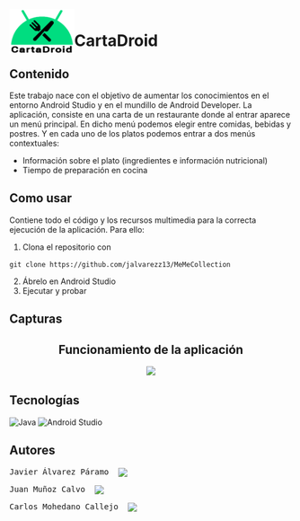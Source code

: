 <img src="https://github.com/jalvarezz13/CartaDroid/blob/master/images/logo.png" width="" height="80" align = "left">

# CartaDroid
## Contenido
Este trabajo nace con el objetivo de aumentar los conocimientos en el entorno Android Studio y en el mundillo de Android Developer. La aplicación, consiste en una carta de un restaurante donde al entrar aparece un menú principal. En dicho menú podemos elegir entre comidas, bebidas y postres. Y en cada uno de los platos podemos entrar a dos menús contextuales:
- Información sobre el plato (ingredientes e información nutricional)
- Tiempo de preparación en cocina

## Como usar
Contiene todo el código y los recursos multimedia para la correcta ejecución de la aplicación. Para ello:
  1. Clona el repositorio con 
```
git clone https://github.com/jalvarezz13/MeMeCollection
```
  2. Ábrelo en Android Studio
  3. Ejecutar y probar

## Capturas
<div align="center">
  <h2>Funcionamiento de la aplicación</h2>
  <img src="https://github.com/jalvarezz13/CartaDroid/blob/master/images/funcionamiento.gif" width="30%" height="">
</div>

## Tecnologías
![Java](https://img.shields.io/badge/java-%23ED8B00.svg?style=for-the-badge&logo=java&logoColor=white)
![Android Studio](https://img.shields.io/badge/Android%20Studio-3DDC84.svg?style=for-the-badge&logo=android-studio&logoColor=white)
  
## Autores
<pre>Javier Álvarez Páramo  <a align="center" title="Linkedin" href="https://www.linkedin.com/in/javieralpa/"><img align="center" src="https://img.shields.io/badge/linkedin-%230077B5.svg?style=for-the-badge&logo=linkedin&logoColor=white"/></a></pre>
<pre>Juan Muñoz Calvo  <a align="center" title="Linkedin" href="https://www.linkedin.com/in/jmunoz00/"><img align="center" src="https://img.shields.io/badge/linkedin-%230077B5.svg?style=for-the-badge&logo=linkedin&logoColor=white"/></a></pre>
<pre>Carlos Mohedano Callejo  <a align="center" title="Linkedin" href="https://www.linkedin.com/in/carlos-mohedano-callejo-071363228/"><img align="center" src="https://img.shields.io/badge/linkedin-%230077B5.svg?style=for-the-badge&logo=linkedin&logoColor=white"/></a></pre>

